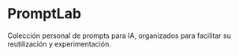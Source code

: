 # PromptLab
Colección personal de prompts para IA, organizados para facilitar su reutilización y experimentación.
